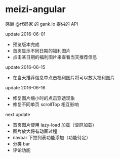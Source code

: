 # meizi-angular

感谢 @代码家 的 gank.io 提供的 API

update 2016-06-01
* 预览版本完成
* 首页显示不同日期的福利图片
* 点击某日期的福利图片来查看当天推荐信息

update 2016-06-15
* 在当天推荐信息中点击福利图片将可以放大福利图片

update 2016-06-16
* 修复图片缩小时的点击穿透现象
* 修复不同单页 scrollTop 相互影响

next update
* 首页图片使用 lazy-load 加载（滚屏加载）
* 图片放大将有动画过程
* navbar 下拉列表功能添加（功能待定）
* 分类 bar
* 评论功能
